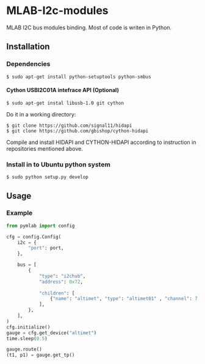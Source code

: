 MLAB-I2c-modules
================

MLAB I2C bus modules binding. Most of code is writen in Python. 


Installation
------------

### Dependencies

    $ sudo apt-get install python-setuptools python-smbus

#### Cython USBI2C01A intefrace API (Optional)

    $ sudo apt-get instal libusb-1.0 git cython
   
Do it in a working directory:

    $ git clone https://github.com/signal11/hidapi
    $ git clone https://github.com/gbishop/cython-hidapi
  
Compile and install HIDAPI and CYTHON-HIDAPI according to instruction in repositories mentioned above.


### Install in to Ubuntu python system

    $ sudo python setup.py develop



Usage
-----

### Example

```python
from pymlab import config

cfg = config.Config(
    i2c = {
        "port": port,
    },

    bus = [
        {
            "type": "i2chub",
            "address": 0x72,
            
            "children": [
                {"name": "altimet", "type": "altimet01" , "channel": 7, },   
            ],
        },
    ],
)
cfg.initialize()
gauge = cfg.get_device("altimet")
time.sleep(0.5)

gauge.route()
(t1, p1) = gauge.get_tp()

```


